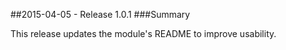 ##2015-04-05 - Release 1.0.1
###Summary

This release updates the module's README to improve usability.
